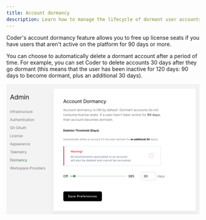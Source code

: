 ```yaml
---
title: Account dormancy
description: Learn how to manage the lifecycle of dormant user accounts.
---
```


Coder's account dormancy feature allows you to free up license seats if you have
users that aren't active on the platform for 90 days or more.

You can choose to automatically delete a dormant account after a period of time.
For example, you can set Coder to delete accounts 30 days after they go dormant
(this means that the user has been inactive for 120 days: 90 days to become
dormant, plus an additional 30 days).

![Account Dormancy](../assets/account-dormancy.png)
